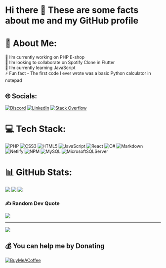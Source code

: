# Hi there 👋 These are some facts about me and my GitHub profile



# 💫 About Me:
🔭 I’m currently working on PHP E-shop<br>👯 I’m looking to collaborate on Spotify Clone in Flutter<br>🌱 I’m currently learning JavaScript <br>⚡ Fun fact - The first code I ever wrote was a basic Python calculator in notepad


## 🌐 Socials:
[![Discord](https://img.shields.io/badge/Discord-%237289DA.svg?logo=discord&logoColor=white)](https://discord.gg/wodosharlatan#1137) [![LinkedIn](https://img.shields.io/badge/LinkedIn-%230077B5.svg?logo=linkedin&logoColor=white)](https://linkedin.com/in/in/tomáš-bosák) [![Stack Overflow](https://img.shields.io/badge/-Stackoverflow-FE7A16?logo=stack-overflow&logoColor=white)](https://stackoverflow.com/users/20630897) 

# 💻 Tech Stack:
 ![PHP](https://img.shields.io/badge/php-%23777BB4.svg?style=plastic&logo=php&logoColor=white) ![CSS3](https://img.shields.io/badge/css3-%231572B6.svg?style=plastic&logo=css3&logoColor=white) ![HTML5](https://img.shields.io/badge/html5-%23E34F26.svg?style=plastic&logo=html5&logoColor=white) ![JavaScript](https://img.shields.io/badge/javascript-%23323330.svg?style=plastic&logo=javascript&logoColor=%23F7DF1E) ![React](https://img.shields.io/badge/react-%2320232a.svg?style=plastic&logo=react&logoColor=%2361DAFB) ![C#](https://img.shields.io/badge/c%23-%23239120.svg?style=plastic&logo=c-sharp&logoColor=white) ![Markdown](https://img.shields.io/badge/markdown-%23000000.svg?style=plastic&logo=markdown&logoColor=white)  ![Netlify](https://img.shields.io/badge/netlify-%23000000.svg?style=plastic&logo=netlify&logoColor=#00C7B7)  ![NPM](https://img.shields.io/badge/NPM-%23000000.svg?style=plastic&logo=npm&logoColor=white) ![MySQL](https://img.shields.io/badge/mysql-%2300f.svg?style=plastic&logo=mysql&logoColor=white) ![MicrosoftSQLServer](https://img.shields.io/badge/Microsoft%20SQL%20Sever-CC2927?style=plastic&logo=microsoft%20sql%20server&logoColor=white)
# 📊 GitHub Stats:
![](https://github-readme-stats.vercel.app/api?username=wodosharlatan&theme=dark&hide_border=false&include_all_commits=true&count_private=true)
![](https://github-readme-streak-stats.herokuapp.com/?user=wodosharlatan&theme=dark&hide_border=false)
![](https://github-readme-stats.vercel.app/api/top-langs/?username=wodosharlatan&theme=dark&hide_border=false&include_all_commits=true&count_private=true&layout=compact)

### ✍️ Random Dev Quote
![](https://quotes-github-readme.vercel.app/api?type=horizontal&theme=radical)

---
[![](https://visitcount.itsvg.in/api?id=wodosharlatan&icon=5&color=0)](https://visitcount.itsvg.in)

  ## 💰 You can help me by Donating
  [![BuyMeACoffee](https://img.shields.io/badge/Buy%20Me%20a%20Coffee-ffdd00?style=plastic&logo=buy-me-a-coffee&logoColor=black)](https://buymeacoffee.com/bosic) 


